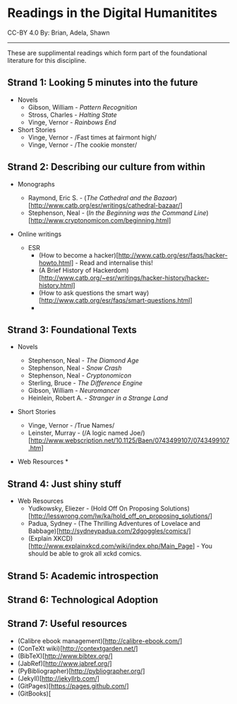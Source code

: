 Readings in the Digital Humanitites
=

CC-BY 4.0
By: Brian, Adela, Shawn

----

These are supplimental readings which form part of the foundational literature for this discipline. 

Strand 1: Looking 5 minutes into the future
-

* Novels
  * Gibson, William - _Pattern Recognition_
  * Stross, Charles - _Halting State_
  * Vinge, Vernor - _Rainbows End_
* Short Stories
  * Vinge, Vernor - /Fast times at fairmont high/
  * Vinge, Vernor - /The cookie monster/

Strand 2: Describing our culture from within
-

* Monographs
  * Raymond, Eric S. - (_The Cathedral and the Bazaar_)[http://www.catb.org/esr/writings/cathedral-bazaar/]
  * Stephenson, Neal - (_In the Beginning was the Command Line_)[http://www.cryptonomicon.com/beginning.html]

* Online writings
  * ESR
    * (How to become a hacker)[http://www.catb.org/esr/faqs/hacker-howto.html] - Read and internalise this!
    * (A Brief History of Hackerdom)[http://www.catb.org/~esr/writings/hacker-history/hacker-history.html]
    * (How to ask questions the smart way)[http://www.catb.org/esr/faqs/smart-questions.html]
    * 
Strand 3: Foundational Texts
-

* Novels
  * Stephenson, Neal - _The Diamond Age_
  * Stephenson, Neal - _Snow Crash_
  * Stephenson, Neal - _Cryptonomicon_
  * Sterling, Bruce - _The Difference Engine_
  * Gibson, William - _Neuromancer_
  * Heinlein, Robert A. - _Stranger in a Strange Land_

* Short Stories
  * Vinge, Vernor - /True Names/
  * Leinster, Murray - (/A logic named Joe/)[http://www.webscription.net/10.1125/Baen/0743499107/0743499107.htm]
* Web Resources
  * 
  
Strand 4: Just shiny stuff
-

* Web Resources
  * Yudkowsky, Eliezer - (Hold Off On Proposing Solutions)[http://lesswrong.com/lw/ka/hold_off_on_proposing_solutions/]
  * Padua, Sydney - (The Thrilling Adventures of Lovelace and Babbage)[http://sydneypadua.com/2dgoggles/comics/]
  * (Explain XKCD)[http://www.explainxkcd.com/wiki/index.php/Main_Page] - You should be able to grok all xckd comics.

Strand 5: Academic introspection
-


Strand 6: Technological Adoption
-

Strand 7: Useful resources
-

* (Calibre ebook management)[http://calibre-ebook.com/]
* (ConTeXt wiki)[http://contextgarden.net/]
* (BibTeX)[http://www.bibtex.org/]
* (JabRef)[http://www.jabref.org/]
* (PyBibliographer)[http://pybliographer.org/]
* (Jekyll)[http://jekyllrb.com/]
* (GitPages)[https://pages.github.com/]
* (GitBooks)[

